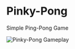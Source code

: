 # Pinky-Pong
 Simple Ping-Pong Game

![Pinky-Pong Gameplay](https://github.com/Roenich/Pinky-Pong/assets/54147074/c00c8d26-ffc0-470b-9433-3cae58b16278)
